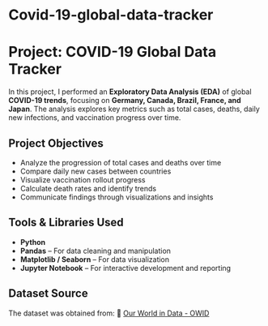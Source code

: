 # Covid-19-global-data-tracker

# Project: COVID-19 Global Data Tracker

In this project, I performed an **Exploratory Data Analysis (EDA)** of global **COVID-19 trends**, focusing on **Germany, Canada, Brazil, France, and Japan**. The analysis explores key metrics such as total cases, deaths, daily new infections, and vaccination progress over time.

## Project Objectives

- Analyze the progression of total cases and deaths over time
- Compare daily new cases between countries
- Visualize vaccination rollout progress
- Calculate death rates and identify trends
- Communicate findings through visualizations and insights

## Tools & Libraries Used

- **Python**
- **Pandas** – For data cleaning and manipulation
- **Matplotlib / Seaborn** – For data visualization
- **Jupyter Notebook** – For interactive development and reporting

## Dataset Source

The dataset was obtained from:
🔗 [Our World in Data - OWID](https://covid.ourworldindata.org/data/owid-covid-data.csv )

